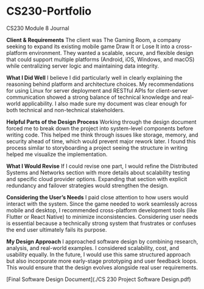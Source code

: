 # CS230-Portfolio
CS230 Module 8 Journal

**Client & Requirements**
The client was The Gaming Room, a company seeking to expand its existing mobile game Draw It or Lose It into a cross-platform environment. They wanted a scalable, secure, and flexible design that could support multiple platforms (Android, iOS, Windows, and macOS) while centralizing server logic and maintaining data integrity.

**What I Did Well**
I believe I did particularly well in clearly explaining the reasoning behind platform and architecture choices. My recommendations for using Linux for server deployment and RESTful APIs for client-server communication showed a strong balance of technical knowledge and real-world applicability. I also made sure my document was clear enough for both technical and non-technical stakeholders.

**Helpful Parts of the Design Process**
Working through the design document forced me to break down the project into system-level components before writing code. This helped me think through issues like storage, memory, and security ahead of time, which would prevent major rework later. I found this process similar to storyboarding a project seeing the structure in writing helped me visualize the implementation.

**What I Would Revise**
If I could revise one part, I would refine the Distributed Systems and Networks section with more details about scalability testing and specific cloud provider options. Expanding that section with explicit redundancy and failover strategies would strengthen the design.

**Considering the User’s Needs**
I paid close attention to how users would interact with the system. Since the game needed to work seamlessly across mobile and desktop, I recommended cross-platform development tools (like Flutter or React Native) to minimize inconsistencies. Considering user needs is essential because a technically strong system that frustrates or confuses the end user ultimately fails its purpose.

**My Design Approach**
I approached software design by combining research, analysis, and real-world examples. I considered scalability, cost, and usability equally. In the future, I would use this same structured approach but also incorporate more early-stage prototyping and user feedback loops. This would ensure that the design evolves alongside real user requirements.

[Final Software Design Document](./CS 230 Project Software Design.pdf)

